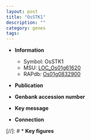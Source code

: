 ```yaml
---
layout: post
title: "OsSTK1"
description: ""
category: genes
tags: 
---
```


* **Information**  
    + Symbol: OsSTK1  
    + MSU: [LOC_Os01g61620](http://rice.uga.edu/cgi-bin/ORF_infopage.cgi?orf=LOC_Os01g61620)  
    + RAPdb: [Os01g0832900](http://rapdb.dna.affrc.go.jp/viewer/gbrowse_details/irgsp1?name=Os01g0832900)  

* **Publication**  

* **Genbank accession number**  

* **Key message**  

* **Connection**  

[//]: # * **Key figures**  


